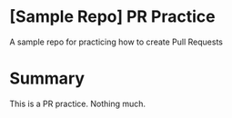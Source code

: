 # [Sample Repo] PR Practice
A sample repo for practicing how to create Pull Requests

# Summary
This is a PR practice. Nothing much.